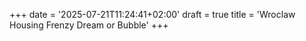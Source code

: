 +++
date = '2025-07-21T11:24:41+02:00'
draft = true
title = 'Wroclaw Housing Frenzy Dream or Bubble'
+++
